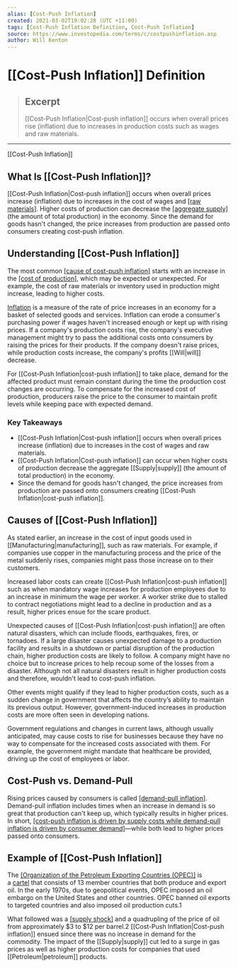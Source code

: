 ```yaml
---
alias: [Cost-Push Inflation]
created: 2021-03-02T19:02:28 (UTC +11:00)
tags: [Cost-Push Inflation Definition, Cost-Push Inflation]
source: https://www.investopedia.com/terms/c/costpushinflation.asp
author: Will Kenton
---
```


# [[Cost-Push Inflation]] Definition

> ## Excerpt
> [[Cost-Push Inflation|Cost-push inflation]] occurs when overall prices rise (inflation) due to increases in production costs such as wages and raw materials.

---

[[Cost-Push Inflation]]
## What Is [[Cost-Push Inflation]]?

[[Cost-Push Inflation|Cost-push inflation]] occurs when overall prices increase (inflation) due to increases in the cost of wages and [[raw materials]](https://www.investopedia.com/terms/r/rawmaterials.asp). Higher costs of production can decrease the [[aggregate supply]](https://www.investopedia.com/terms/a/aggregatesupply.asp) (the amount of total production) in the economy. Since the demand for goods hasn't changed, the price increases from production are passed onto consumers creating cost-push inflation.

## Understanding [[Cost-Push Inflation]]

The most common [[cause of cost-push inflation]](https://www.investopedia.com/ask/answers/111314/what-causes-inflation-and-does-anyone-[[Gain|gain]]-it.asp) starts with an increase in the [[cost of production]](https://www.investopedia.com/terms/p/production-cost.asp), which may be expected or unexpected. For example, the cost of raw materials or inventory used in production might increase, leading to higher costs.

[Inflation](https://www.investopedia.com/terms/i/inflation.asp) is a measure of the rate of price increases in an economy for a basket of selected goods and services. Inflation can erode a consumer's purchasing power if wages haven't increased enough or kept up with rising prices. If a company's production costs rise, the company's executive management might try to pass the additional costs onto consumers by raising the prices for their products. If the company doesn't raise prices, while production costs increase, the company's profits [[Will|will]] decrease.

For [[Cost-Push Inflation|cost-push inflation]] to take place, demand for the affected product must remain constant during the time the production cost changes are occurring. To compensate for the increased cost of production, producers raise the price to the consumer to maintain profit levels while keeping pace with expected demand.

### Key Takeaways

-   [[Cost-Push Inflation|Cost-push inflation]] occurs when overall prices increase (inflation) due to increases in the cost of wages and raw materials.
-   [[Cost-Push Inflation|Cost-push inflation]] can occur when higher costs of production decrease the aggregate [[Supply|supply]] (the amount of total production) in the economy.
-   Since the demand for goods hasn't changed, the price increases from production are passed onto consumers creating [[Cost-Push Inflation|cost-push inflation]].

## Causes of [[Cost-Push Inflation]]

As stated earlier, an increase in the cost of input goods used in [[Manufacturing|manufacturing]], such as raw materials. For example, if companies use copper in the manufacturing process and the price of the metal suddenly rises, companies might pass those increase on to their customers.

Increased labor costs can create [[Cost-Push Inflation|cost-push inflation]] such as when mandatory wage increases for production employees due to an increase in minimum the wage per worker. A worker strike due to stalled to contract negotiations might lead to a decline in production and as a result, higher prices ensue for the scare product.

Unexpected causes of [[Cost-Push Inflation|cost-push inflation]] are often natural disasters, which can include floods, earthquakes, fires, or tornadoes. If a large disaster causes unexpected damage to a production facility and results in a shutdown or partial disruption of the production chain, higher production costs are likely to follow. A company might have no choice but to increase prices to help recoup some of the losses from a disaster. Although not all natural disasters result in higher production costs and therefore, wouldn't lead to cost-push inflation.

Other events might qualify if they lead to higher production costs, such as a sudden change in government that affects the country’s ability to maintain its previous output. However, government-induced increases in production costs are more often seen in developing nations.

Government regulations and changes in current laws, although usually anticipated, may cause costs to rise for businesses because they have no way to compensate for the increased costs associated with them. For example, the government might mandate that healthcare be provided, driving up the cost of employees or labor.

## Cost-Push vs. Demand-Pull

Rising prices caused by consumers is called [[demand-pull inflation]](https://www.investopedia.com/terms/d/demandpullinflation.asp). Demand-pull inflation includes times when an increase in demand is so great that production can't keep up, which typically results in higher prices. In short, [[cost-push inflation is driven by supply costs while demand-pull inflation is driven by consumer demand]](https://www.investopedia.com/articles/05/012005.asp)—while both lead to higher prices passed onto consumers.

## Example of [[Cost-Push Inflation]]

The [[Organization of the Petroleum Exporting Countries (OPEC)]](https://www.investopedia.com/terms/o/opec.asp) is a [cartel](https://www.investopedia.com/terms/c/cartel.asp) that consists of 13 member countries that both produce and export oil. In the early 1970s, due to geopolitical events, OPEC imposed an oil embargo on the United States and other countries. OPEC banned oil exports to targeted countries and also imposed oil production cuts.1

What followed was a [[supply shock]](https://www.investopedia.com/terms/s/supplyshock.asp) and a quadrupling of the price of oil from approximately $3 to $12 per barrel.2 [[Cost-Push Inflation|Cost-push inflation]] ensued since there was no increase in demand for the commodity. The impact of the [[Supply|supply]] cut led to a surge in gas prices as well as higher production costs for companies that used [[Petroleum|petroleum]] products.
